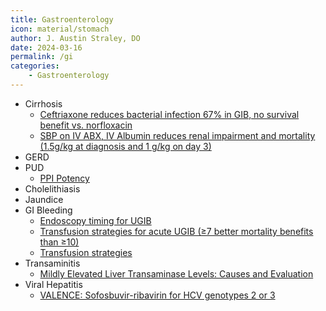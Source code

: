 ```yaml
---
title: Gastroenterology
icon: material/stomach
author: J. Austin Straley, DO
date: 2024-03-16
permalink: /gi
categories:
    - Gastroenterology
---
```

- Cirrhosis
    - [Ceftriaxone reduces bacterial infection 67% in GIB, no survival benefit vs. norfloxacin][1]
    - [SBP on IV ABX, IV Albumin reduces renal impairment and mortality (1.5g/kg at diagnosis and 1 g/kg on day 3)][2]
- GERD
- PUD
    - [PPI Potency][3]
- Cholelithiasis
- Jaundice
- GI Bleeding
    - [Endoscopy timing for UGIB][4]
    - [Transfusion strategies for acute UGIB (≥7 better mortality benefits than ≥10)][5]
    - [Transfusion strategies][6]
- Transaminitis
    - [Mildly Elevated Liver Transaminase Levels: Causes and Evaluation][7]
- Viral Hepatitis
    - [VALENCE: Sofosbuvir-ribavirin for HCV genotypes 2 or 3][8]

[1]: https://pubmed.ncbi.nlm.nih.gov/17030175/{:target="_blank"}
[2]: https://pubmed.ncbi.nlm.nih.gov/10432325/{:target="_blank"}
[3]: https://www.cghjournal.org/article/S1542-3565(17)31168-0/pdf{:target="_blank"}
[4]: https://www.nejm.org/doi/full/10.1056/NEJMoa1912484{:target="_blank"}
[5]: https://www.nejm.org/doi/full/10.1056/nejmoa1211801{:target="_blank"}
[6]: https://pubmed.ncbi.nlm.nih.gov/23281973/{:target="_blank"}
[7]: https://pubmed.ncbi.nlm.nih.gov/29431403/{:target="_blank"}
[8]: https://pubmed.ncbi.nlm.nih.gov/24795201/{:target="_blank"}

